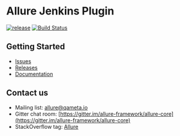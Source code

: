 # Allure Jenkins Plugin

[![release](http://github-release-version.herokuapp.com/github/jenkinsci/allure-plugin/release.svg?style=flat)](https://github.com/jenkinsci/allure-plugin/releases/latest)
[![Build Status](https://ci.qameta.io/buildStatus/icon?job=allure-plugin/master)](https://ci.qameta.io/job/allure-plugin/job/master/)

## Getting Started

* [Issues](https://github.com/jenkinsci/allure-plugin/issues?labels=&milestone=&page=1&state=open)
* [Releases](https://github.com/jenkinsci/allure-plugin/releases)
* [Documentation](https://allurereport.org/docs/integrations-jenkins/)

## Contact us
* Mailing list: [allure@qameta.io](mailto:allure@qameta.io)
* Gitter chat room: [https://gitter.im/allure-framework/allure-core](https://gitter.im/allure-framework/allure-core)
* StackOverflow tag: [Allure](http://stackoverflow.com/questions/tagged/allure)
